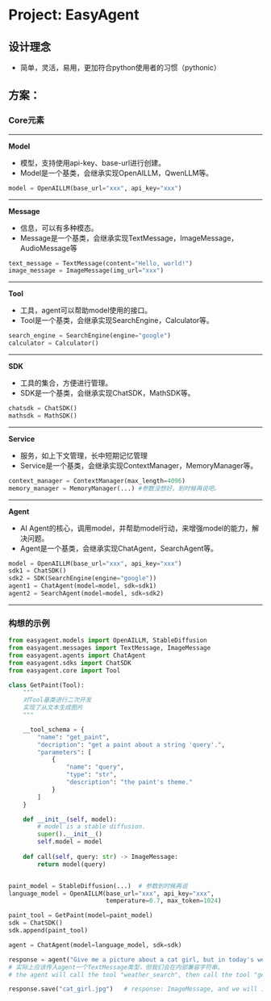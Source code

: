 # Project: EasyAgent

## 设计理念
- 简单，灵活，易用，更加符合python使用者的习惯（pythonic）
  
## 方案：
### Core元素
---

**Model**
- 模型，支持使用api-key、base-url进行创建。
- Model是一个基类，会继承实现OpenAILLM，QwenLLM等。

```python
model = OpenAILLM(base_url="xxx", api_key="xxx")
```

---

**Message**
- 信息，可以有多种模态。
- Message是一个基类，会继承实现TextMessage，ImageMessage，AudioMessage等

```python
text_message = TextMessage(content="Hello, world!")
image_message = ImageMessage(img_url="xxx")
```

---

**Tool**
- 工具，agent可以帮助model使用的接口。
- Tool是一个基类，会继承实现SearchEngine，Calculator等。
```python
search_engine = SearchEngine(engine="google")
calculator = Calculator()
```

---

**SDK**
- 工具的集合，方便进行管理。
- SDK是一个基类，会继承实现ChatSDK，MathSDK等。
```python
chatsdk = ChatSDK()
mathsdk = MathSDK()
```

---

**Service**
- 服务，如上下文管理，长中短期记忆管理
- Service是一个基类，会继承实现ContextManager，MemoryManager等。
```python
context_manager = ContextManager(max_length=4096)
memory_manager = MemoryManager(...) #参数没想好，到时候再说吧。
```

---

**Agent**
- AI Agent的核心，调用model，并帮助model行动，来增强model的能力，解决问题。
- Agent是一个基类，会继承实现ChatAgent，SearchAgent等。
```python
model = OpenAILLM(base_url="xxx", api_key="xxx")
sdk1 = ChatSDK()
sdk2 = SDK(SearchEngine(engine="google"))
agent1 = ChatAgent(model=model, sdk=sdk1)
agent2 = SearchAgent(model=model, sdk=sdk2)

```

---
### 构想的示例
```python
from easyagent.models import OpenAILLM, StableDiffusion
from easyagent.messages import TextMessage, ImageMessage
from easyagent.agents import ChatAgent
from easyagent.sdks import ChatSDK
from easyagent.core import Tool

class GetPaint(Tool):
    """
    对Tool基类进行二次开发
    实现了从文本生成图片
    """

    __tool_schema = {
        "name": "get_paint",
        "decription": "get a paint about a string 'query'.",
        "parameters": [
            {
                "name": "query",
                "type": "str",
                "description": "the paint's theme."
            }
        ]
    }

    def __init__(self, model):
        # model is a stable diffusion.
        super().__init__()
        self.model = model
    
    def call(self, query: str) -> ImageMessage:
        return model(query)


paint_model = StableDiffusion(...)  # 参数到时候再说
language_model = OpenAILLM(base_url="xxx", api_key="xxx", 
                           temperature=0.7, max_token=1024)

paint_tool = GetPaint(model=paint_model)
sdk = ChatSDK()
sdk.append(paint_tool)

agent = ChatAgent(model=language_model, sdk=sdk)

response = agent("Give me a picture about a cat girl, but in today's weather.")
# 实际上应该传入agent一个TextMessage类型，但我们会在内部兼容字符串。
# the agent will call the tool "weather_search", then call the tool "get_paint".

response.save("cat_girl.jpg")   # response: ImageMessage, and we will implement the method "save".

```
